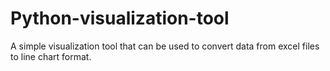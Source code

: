 # Python-visualization-tool

A simple visualization tool that can be used to convert data from excel files to line chart format.
